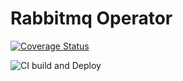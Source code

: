 # Rabbitmq Operator

[![Coverage Status](https://coveralls.io/repos/github/kokuwaio/rabbitmq-operator/badge.svg?branch=master)](https://coveralls.io/github/kokuwaio/rabbitmq-operator?branch=master)

![CI build and Deploy](https://github.com/kokuwaio/rabbitmq-operator/workflows/CI%20build%20and%20Deploy/badge.svg)